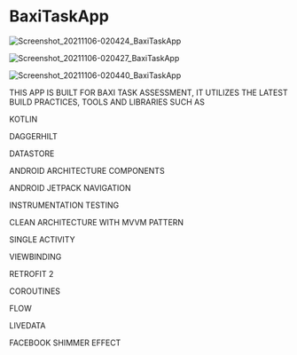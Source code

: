 # BaxiTaskApp

![Screenshot_20211106-020424_BaxiTaskApp](https://user-images.githubusercontent.com/44091450/140593686-2004ab93-9e93-4e03-b9e2-400db3f6c5c7.jpg)

![Screenshot_20211106-020427_BaxiTaskApp](https://user-images.githubusercontent.com/44091450/140593682-c6d76ef3-7420-4d16-94b7-a1e009edc395.jpg)

![Screenshot_20211106-020440_BaxiTaskApp](https://user-images.githubusercontent.com/44091450/140593685-e6cdb123-220a-4455-be52-77aa063a242a.jpg)



THIS APP IS BUILT FOR BAXI TASK ASSESSMENT, IT UTILIZES THE LATEST BUILD PRACTICES, TOOLS AND LIBRARIES SUCH AS

KOTLIN

DAGGERHILT 

DATASTORE

ANDROID ARCHITECTURE COMPONENTS

ANDROID JETPACK NAVIGATION

INSTRUMENTATION TESTING

CLEAN ARCHITECTURE WITH MVVM PATTERN 

SINGLE ACTIVITY

VIEWBINDING 

RETROFIT 2

COROUTINES 

FLOW

LIVEDATA

FACEBOOK SHIMMER EFFECT
